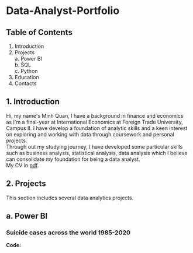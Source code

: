 # Data-Analyst-Portfolio

## Table of Contents
  1. Introduction
  2. Projects <br />
     a. Power BI <br />
     b. SQL <br />
     c. Python <br />
  3. Education
  4. Contacts
## 1. Introduction
Hi, my name's Minh Quan, I have a background in finance and economics as I'm a final-year at International Economics at Foreign Trade University, Campus II. I have develop a foundation of analytic skills and a keen interest on exploring and working with data through coursework and personal projects. <br />
Through out my studying journey, I have developed some particular skills such as business analysis, statistical analysis, data analysis which I believe can consolidate my foundation for being a data analyst. <br/>
My CV in [pdf](https://github.com/Ulderrajd/Data-Analyst-Portfolio/blob/b0385de358361e46bbf1d8d941a3f7dd87d5c2d4/Nguy%E1%BB%85n%20Minh%20Qu%C3%A2n%20CV.pdf).
## 2. Projects
This section includes several data analytics projects.
## a. Power BI
### Suicide cases across the world 1985-2020
**Code:** 

